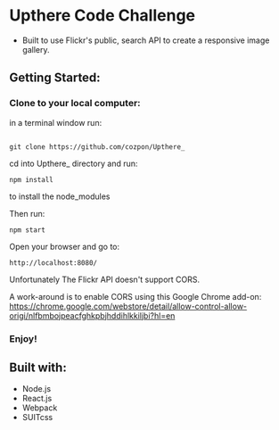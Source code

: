 # Upthere Code Challenge
- Built to use Flickr's public, search API to create a responsive image gallery.

## Getting Started:

### Clone to your local computer:
in a terminal window run:
```

git clone https://github.com/cozpon/Upthere_
```
cd into Upthere_ directory and run:

```
npm install
```
to install the node_modules


Then run:
```
npm start
```
Open your browser and go to:
```
http://localhost:8080/
```
Unfortunately The Flickr API doesn't support CORS.

A work-around is to enable CORS using this Google Chrome add-on:
https://chrome.google.com/webstore/detail/allow-control-allow-origi/nlfbmbojpeacfghkpbjhddihlkkiljbi?hl=en


### Enjoy!


## Built with:
- Node.js
- React.js
- Webpack
- SUITcss




